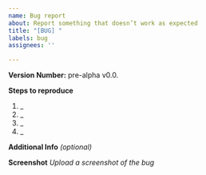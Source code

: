 ```yaml
---
name: Bug report
about: Report something that doesn’t work as expected
title: "[BUG] "
labels: bug
assignees: ''

---
```


**Version Number:** pre-alpha v0.0.

**Steps to reproduce**
  1. _
  2. _
  3. _
  4. _

**Additional Info** *(optional)*


**Screenshot**
*Upload a screenshot of the bug*

